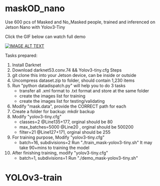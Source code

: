 # maskOD_nano
Use 600 pcs of Masked and No_Masked people, trained and inferenced on Jetson Nano with Yolov3-Tiny

Click the GIF below can watch full demo 
>
[![IMAGE ALT TEXT](maskDemo.gif)](https://www.youtube.com/watch?v=ShxBRGUBuDI&t=176s "CameraMaster")

Tasks prepared:
1. Install Darknet
2. Download darknet53.conv.74 && Yolov3-tiny.cfg
Steps
1. git clone this <repo> into your Jetson device, can be inside or outside <darknet>
2. Uncompress dataset.zip to <dataset> folder, should contain 1,230 items
3. Run "python datadispatch.py" will help you to do 3 tasks
   - transfer all .xml format to .txt format and store at the same folder
   - create the images list for training
   - create the images list for testing/validating
4. Modify "mask.data", provide the CORRECT path for each
5. Create a folder for backup: mkdir backup
6. Modify "yolov3-tiny.cfg"
   - classes=2 	      @Line135+177, orginal should be 80
   - max_batches=5000 @Line20     , orginal should be 500200
   - filter=21        @Line127+171, orginal should be 255
7. For training purpose, Modify "yolov3-tiny.cfg"
   - batch=16, subdivisions=2
   Run "./train_mask-yolov3-tiny.sh"
   It may take 90+mins to training the model
8. After finishing training, modify "yolov3-tiny.cfg"
   - batch=1, subdivisions=1
   Run "./demo_mask-yolov3-tiny.sh"

# YOLOv3-train
